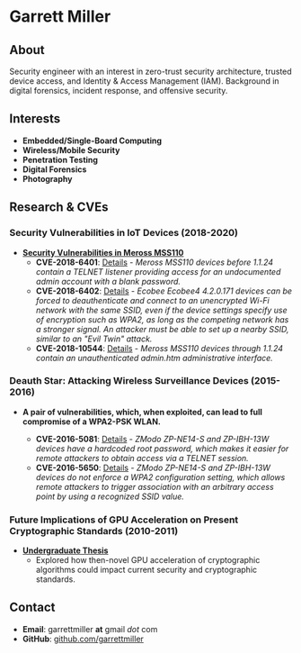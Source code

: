 # Garrett Miller

## About

Security engineer with an interest in zero-trust security architecture, trusted device access, and Identity & Access Management (IAM). Background in digital forensics, incident response, and offensive security.

## Interests

- **Embedded/Single-Board Computing**
- **Wireless/Mobile Security**
- **Penetration Testing**
- **Digital Forensics**
- **Photography**

## Research & CVEs

### Security Vulnerabilities in IoT Devices (2018-2020)

- **[Security Vulnerabilities in Meross MSS110](https://garrettmiller.github.io/meross-mss110-vuln/)**
  - **CVE-2018-6401**: [Details](https://nvd.nist.gov/vuln/detail/CVE-2018-6401) - *Meross MSS110 devices before 1.1.24 contain a TELNET listener providing access for an undocumented admin account with a blank password.*
  - **CVE-2018-6402**: [Details](https://nvd.nist.gov/vuln/detail/CVE-2018-6402) - *Ecobee Ecobee4 4.2.0.171 devices can be forced to deauthenticate and connect to an unencrypted Wi-Fi network with the same SSID, even if the device settings specify use of encryption such as WPA2, as long as the competing network has a stronger signal. An attacker must be able to set up a nearby SSID, similar to an "Evil Twin" attack.*
  - **CVE-2018-10544**: [Details](https://nvd.nist.gov/vuln/detail/CVE-2018-10544) - *Meross MSS110 devices through 1.1.24 contain an unauthenticated admin.htm administrative interface.*

### Deauth Star: Attacking Wireless Surveillance Devices (2015-2016)

- **A pair of vulnerabilities, which, when exploited, can lead to full compromise of a WPA2-PSK WLAN.**

  - **CVE-2016-5081**: [Details](https://nvd.nist.gov/vuln/detail/CVE-2016-5081) - *ZModo ZP-NE14-S and ZP-IBH-13W devices have a hardcoded root password, which makes it easier for remote attackers to obtain access via a TELNET session.*
  - **CVE-2016-5650**: [Details](https://nvd.nist.gov/vuln/detail/CVE-2016-5650) - *ZModo ZP-NE14-S and ZP-IBH-13W devices do not enforce a WPA2 configuration setting, which allows remote attackers to trigger association with an arbitrary access point by using a recognized SSID value.*

### Future Implications of GPU Acceleration on Present Cryptographic Standards (2010-2011)

- **[Undergraduate Thesis](https://honors.libraries.psu.edu/files/final_submissions/372)**
  - Explored how then-novel GPU acceleration of cryptographic algorithms could impact current security and cryptographic standards.

## Contact

- **Email**: garrettmiller **at** gmail *dot* com
- **GitHub**: [github.com/garrettmiller](https://github.com/garrettmiller)
